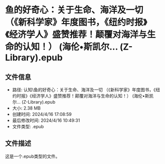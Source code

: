 ﻿# 鱼的好奇心：关于生命、海洋及一切 （《新科学家》年度图书，《纽约时报》《经济学人》盛赞推荐！颠覆对海洋与生命的认知！） (海伦•斯凯尔... (Z-Library).epub

## 文件信息
- 路径: 认知\鱼的好奇心：关于生命、海洋及一切 （《新科学家》年度图书，《纽约时报》《经济学人》盛赞推荐！颠覆对海洋与生命的认知！） (海伦•斯凯尔... (Z-Library).epub
- 大小: 2.38 MB
- 创建时间: 2024/4/16 17:08:59
- 最后修改时间: 2024/4/16 10:49:31
- 文件类型: .epub

## 文件描述
这是一个.epub类型的文件。

